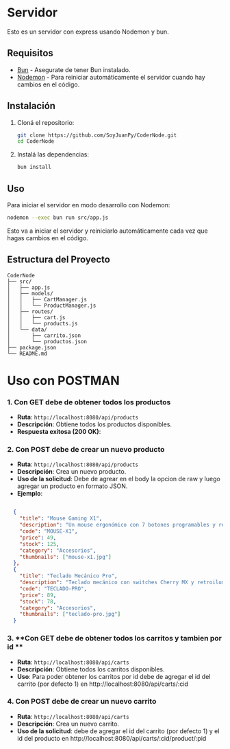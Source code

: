 # Servidor

Esto es un servidor con express usando Nodemon y bun.

## Requisitos

- [Bun](https://bun.sh/) - Asegurate de tener Bun instalado.
- [Nodemon](https://nodemon.io/) - Para reiniciar automáticamente el servidor cuando hay cambios en el código.

## Instalación

1. Cloná el repositorio:

   ```bash
   git clone https://github.com/SoyJuanPy/CoderNode.git
   cd CoderNode
   ```

2. Instalá las dependencias:

   ```bash
   bun install
   ```

## Uso

Para iniciar el servidor en modo desarrollo con Nodemon:

```bash
nodemon --exec bun run src/app.js
```

Esto va a iniciar el servidor y reiniciarlo automáticamente cada vez que hagas cambios en el código.

## Estructura del Proyecto

```plaintext
CoderNode
├── src/
│   ├── app.js
│   ├── models/
│   │   ├── CartManager.js
│   │   └── ProductManager.js
│   ├── routes/
│   │   ├── cart.js
│   │   └── products.js
│   └── data/
│       ├── carrito.json
│       └── productos.json
├── package.json
└── README.md
```

# Uso con POSTMAN

### 1. **Con GET debe de obtener todos los productos**

- **Ruta**: `http://localhost:8080/api/products`
- **Descripción**: Obtiene todos los productos disponibles.
- **Respuesta exitosa (200 OK)**:

### 2. **Con POST debe de crear un nuevo producto**

- **Ruta**: `http://localhost:8080/api/products`
- **Descripción**: Crea un nuevo producto.
- **Uso de la solicitud**: Debe de agrear en el body la opcion de raw y luego agregar un producto en formato JSON.
- **Ejemplo**:

```json

  {
    "title": "Mouse Gaming X1",
    "description": "Un mouse ergonómico con 7 botones programables y retroiluminación RGB.",
    "code": "MOUSE-X1",
    "price": 49,
    "stock": 125,
    "category": "Accesorios",
    "thumbnails": ["mouse-x1.jpg"]
  },
  {
    "title": "Teclado Mecánico Pro",
    "description": "Teclado mecánico con switches Cherry MX y retroiluminación RGB personalizable.",
    "code": "TECLADO-PRO",
    "price": 89,
    "stock": 78,
    "category": "Accesorios",
    "thumbnails": ["teclado-pro.jpg"]
  }

```

### 3. **Con GET debe de obtener todos los carritos y tambien por id **

- **Ruta**: `http://localhost:8080/api/carts`
- **Descripción**: Obtiene todos los carritos disponibles.
- **Uso**: Para poder obtener los carritos por id debe de agregar el id del carrito (por defecto 1) en http://localhost:8080/api/carts/:cid

### 4. **Con POST debe de crear un nuevo carrito**

- **Ruta**: `http://localhost:8080/api/carts`
- **Descripción**: Crea un nuevo carrito.
- **Uso de la solicitud**: debe de agregar el id del carrito (por defecto 1) y el id del producto en http://localhost:8080/api/carts/:cid/product/:pid
